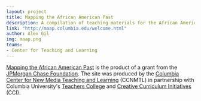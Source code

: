 ```yaml
---
layout: project
title: Mapping the African American Past
description: A compilation of teaching materials for the African American past in New York City.
link: "http://maap.columbia.edu/welcome.html"
author: Alex Gil
img: maap.png
teams:
- Center for Teaching and Learning
---
```


<a href="http://maap.columbia.edu/welcome.html">Mapping the African American Past</a> is the product of a grant from the <a href="http://www.jpmorganchase.com/cm/cs?pagename=Chase/Href&amp;urlname=jpmc/community/grants/educ" target="_blank">JPMorgan Chase Foundation</a>. The site was produced by the <a href="http://ccnmtl.columbia.edu/" target="_blank">Columbia Center for New Media Teaching and Learning</a> (CCNMTL) in partnership with Columbia University's <a href="http://www.tc.edu/" target="_blank">Teachers College</a> and <a href="http://www.cciny.net/" target="_blank">Creative Curriculum Initiatives </a>(CCI).